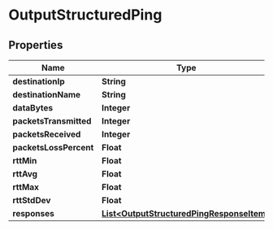 

# OutputStructuredPing


## Properties

| Name | Type | Description | Notes |
|------------ | ------------- | ------------- | -------------|
|**destinationIp** | **String** |  |  [optional] |
|**destinationName** | **String** |  |  [optional] |
|**dataBytes** | **Integer** |  |  [optional] |
|**packetsTransmitted** | **Integer** |  |  [optional] |
|**packetsReceived** | **Integer** |  |  [optional] |
|**packetsLossPercent** | **Float** |  |  [optional] |
|**rttMin** | **Float** |  |  [optional] |
|**rttAvg** | **Float** |  |  [optional] |
|**rttMax** | **Float** |  |  [optional] |
|**rttStdDev** | **Float** |  |  [optional] |
|**responses** | [**List&lt;OutputStructuredPingResponseItem&gt;**](OutputStructuredPingResponseItem.md) |  |  [optional] |



